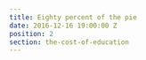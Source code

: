 ```yaml
---
title: Eighty percent of the pie
date: 2016-12-16 19:00:00 Z
position: 2
section: the-cost-of-education
---
```


